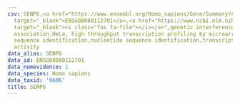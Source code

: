 ```yaml
---
csv: SENP6,<a href="https://www.ensembl.org/Homo_sapiens/Gene/Summary?db=core;g=ENSG00000112701"
  target="_blank">ENSG00000112701</a>,<a href="https://www.ncbi.nlm.nih.gov/pubmed/17216044"
  target="_blank"><i class="fas fa-file"></i></a>",genetic interference,functional
  association,HeLa, high throughput transcription profiling by microarray,nucleotide
  sequence identification,nucleotide sequence identification,transcriptional regulation,up-regulates
  activity
data_alias: SENP6
data_id: ENSG00000112701
data_numevidence: 1
data_species: Homo sapiens
data_taxid: '9606'
title: SENP6
---
```

